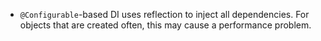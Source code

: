   * `@Configurable`-based DI uses reflection to inject all dependencies. For objects that are created often, this may cause a performance problem.